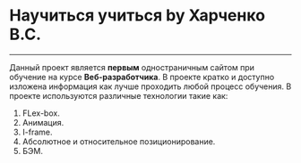 # Научиться учиться by Харченко В.С.
------
Данный проект является **первым** одностраничным сайтом при обучение на курсе **Веб-разработчика**.
В проекте кратко и доступно изложена информация как лучше проходить любой процесс обучения.
В проекте используются различные технологии такие как:
1. FLex-box.
2. Анимация.
3. I-frame.
4. Абсолютное и относительное позиционирование.
5. БЭМ.

